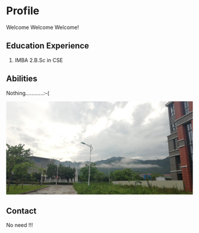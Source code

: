 # Profile
Welcome Welcome Welcome!
## Education Experience 
1. IMBA
2.B.Sc in CSE
## Abilities
Nothing............:-(



![Photo!](nview.jpg)

## Contact
No need !!!
